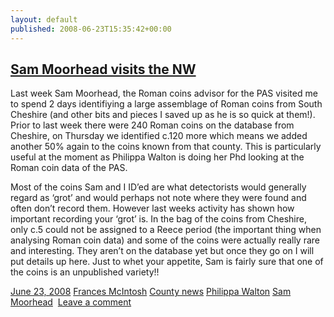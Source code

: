 ```yaml
---
layout: default
published: 2008-06-23T15:35:42+00:00
---
```


[Sam Moorhead visits the NW](http://finds.org.uk/blogs/northwest/2008/06/23/sam-moorhead-visits-the-nw/ "Link to Sam Moorhead visits the NW")
---------------------------------------------------------------------------------------------------------------------------------------------

Last week Sam Moorhead, the Roman coins advisor for the PAS visited me to spend 2 days identifiying a large assemblage of Roman coins from South Cheshire (and other bits and pieces I saved up as he is so quick at them!). Prior to last week there were 240 Roman coins on the database from Cheshire, on Thursday we identified c.120 more which means we added another 50% again to the coins known from that county. This is particularly useful at the moment as Philippa Walton is doing her Phd looking at the Roman coin data of the PAS.

Most of the coins Sam and I ID’ed are what detectorists would generally regard as ‘grot’ and would perhaps not note where they were found and often don’t record them. However last weeks activity has shown how important recording your ‘grot’ is. In the bag of the coins from Cheshire, only c.5 could not be assigned to a Reece period (the important thing when analysing Roman coin data) and some of the coins were actually really rare and interesting. They aren’t on the database yet but once they go on I will put details up here. Just to whet your appetite, Sam is fairly sure that one of the coins is an unpublished variety!!

[June 23, 2008](http://finds.org.uk/blogs/northwest/2008/06/23/sam-moorhead-visits-the-nw/ "3:35 pm")  [Frances McIntosh](http://finds.org.uk/blogs/blog/author/frances-mcintosh/ "View all posts by Frances McIntosh") [County news](http://finds.org.uk/blogs/blog/category/county-news/) [Philippa Walton](http://finds.org.uk/blogs/blog/category/philippa-walton/) [Sam Moorhead](http://finds.org.uk/blogs/blog/category/sam-moorhead/)   [Leave a comment](http://finds.org.uk/blogs/northwest/2008/06/23/sam-moorhead-visits-the-nw/#respond "Comment on Sam Moorhead visits the NW")